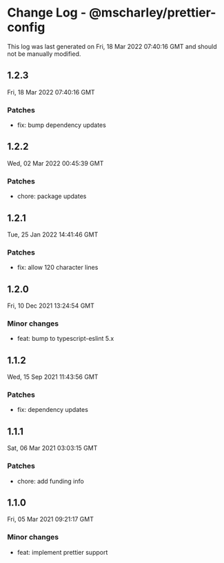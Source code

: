 # Change Log - @mscharley/prettier-config

This log was last generated on Fri, 18 Mar 2022 07:40:16 GMT and should not be manually modified.

## 1.2.3
Fri, 18 Mar 2022 07:40:16 GMT

### Patches

- fix: bump dependency updates

## 1.2.2
Wed, 02 Mar 2022 00:45:39 GMT

### Patches

- chore: package updates

## 1.2.1
Tue, 25 Jan 2022 14:41:46 GMT

### Patches

- fix: allow 120 character lines

## 1.2.0
Fri, 10 Dec 2021 13:24:54 GMT

### Minor changes

- feat: bump to typescript-eslint 5.x

## 1.1.2
Wed, 15 Sep 2021 11:43:56 GMT

### Patches

- fix: dependency updates

## 1.1.1
Sat, 06 Mar 2021 03:03:15 GMT

### Patches

- chore: add funding info

## 1.1.0
Fri, 05 Mar 2021 09:21:17 GMT

### Minor changes

- feat: implement prettier support

